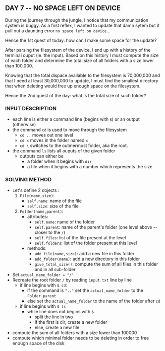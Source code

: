 ## DAY 7 -- NO SPACE LEFT ON DEVICE

During the journey through the jungle, I notice that my communication system is buggy. As a first reflex, I wanted to update that damn sytem but it pull out a daunting error `no space left on device`...

Hence the 1st quest of today: how can I make some space for the update?

After parsing the filesystem of the device, I end up with a history of the terminal ouput (ie. the input).
Based on this history I must compute the size of each folder and determine the total size of all folders with a size lower than 100,000. 

Knowing that the total dispace available to the filesystem is 70,000,000 and that I need at least 30,000,000 to update, I must find the smallest directory that when deleting would free up enough space on the filesystem. 

Hence the 2nd quest of the day: what is the total size of such folder?

### INPUT DESCRIPTION 

- each line is either a command line (begins with `$`) or an output (otherwise)
- the command `cd` is used to move through the filesystem 
    - `cd ..` moves out one level
    - `cd x` moves in the folder named `x`
    - `cd \` switches to the outmermost folder, aka the root. 
- the command `ls` lists all ouputs of the given folder
    - outputs can either be 
        - a folder when it begins with `dir` 
        - a file when it begins with a number which represents the size

### SOLVING METHOD

- Let's define 2 objects : 
    1. `File(name,size)`:
        - `self.name`: name of the file
        - `self.size`: size of the file
    2. `Folder(name,parent)`:
        - attributes: 
            - `self.name`: name of the folder
            - `self.parent`: name of the parent's folder (one level above -- closer to the `/`)
            - `self.files`: list of the file present at the level
            - `self.folders`: list of the folder present at this level
        - methods: 
            - `add_file(name,size)`: add a new file in this folder
            - `add_folder(name)`: add a new directory in this folder
            - `give_total_size()`: compute the sum of all files in this folder and in all sub-folder
- Set `actual_name_folder = "/"`  
- Recreate the root folder `/` by reading `input.txt` line by line
    - if line begins with `$ cd`:
        - if the command is `".."` set the `actual_name_folder` to the `Folder.parent`
        - else set the `actual_name_folder` to the name of the folder after `cd`
    - if line begins with `$ ls`
        - while line does not begins with `$`
            - split the line in two 
            - if the first is dir, create a new folder
            - else, create a new file
- compute the sum of all folders with a size lower than 100000
- compute which minimal folder needs to be deleting in order to free enough space of the disk
